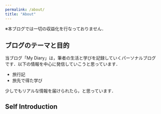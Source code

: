 ```yaml
---
permalink: /about/
title: "About"
---
```

※本ブログでは一切の収益化を行なっておりません．


## ブログのテーマと目的
当ブログ「My Diary」は，筆者の生活と学びを記録していくパーソナルブログです．以下の情報を中心に発信していこうと思っています．

- 旅行記
- 旅先で得た学び

少しでもリアルな情報を届けられたら，と思っています．

## Self Introduction



